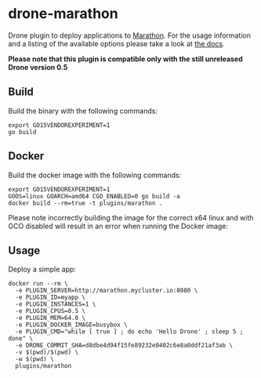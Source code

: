 # drone-marathon

Drone plugin to deploy applications to [Marathon](https://mesosphere.github.io/marathon/). For the usage information and a listing of the available options please take a look at [the docs](DOCS.md).

**Please note that this plugin is compatible only with the still unreleased Drone version 0.5** 

## Build

Build the binary with the following commands:

```
export GO15VENDOREXPERIMENT=1
go build
```

## Docker

Build the docker image with the following commands:

```
export GO15VENDOREXPERIMENT=1
GOOS=linux GOARCH=amd64 CGO_ENABLED=0 go build -a
docker build --rm=true -t plugins/marathon .
```

Please note incorrectly building the image for the correct x64 linux and with GCO disabled will result in an error when running the Docker image:

## Usage

Deploy a simple app:

```
docker run --rm \
  -e PLUGIN_SERVER=http://marathon.mycluster.io:8080 \
  -e PLUGIN_ID=myapp \
  -e PLUGIN_INSTANCES=1 \
  -e PLUGIN_CPUS=0.5 \
  -e PLUGIN_MEM=64.0 \
  -e PLUGIN_DOCKER_IMAGE=busybox \
  -e PLUGIN_CMD="while [ true ] ; do echo 'Hello Drone' ; sleep 5 ; done" \
  -e DRONE_COMMIT_SHA=d8dbe4d94f15fe89232e0402c6e8a0ddf21af3ab \
  -v $(pwd)/$(pwd) \
  -w $(pwd) \
  plugins/marathon
```
